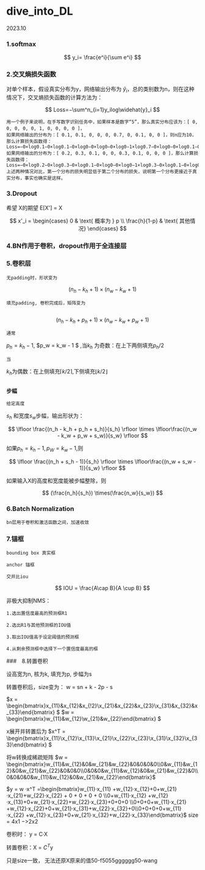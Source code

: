 # dive_into_DL

2023.10

### 1.softmax

$$
y_i= \frac{e^i}{\sum e^i}
$$

### 2.交叉熵损失函数

对单个样本，假设真实分布为y，网络输出分布为 $\widehat{y}_i$，总的类别数为n，则在这种情况下，交叉熵损失函数的计算方法为：

$$
Loss=−\sum^n_{i=1}y_ilog\widehat{y}_i
$$

```
用一个例子来说明，在手写数字识别任务中，如果样本是数字“5”，那么真实分布应该为：[ 0, 0, 0, 0, 0, 1, 0, 0, 0, 0 ]，
如果网络输出的分布为：[ 0.1, 0.1, 0, 0, 0, 0.7, 0, 0.1, 0, 0 ]，则n应为10，那么计算损失函数得：Loss=−0×log0.1−0×log0.1−0×log0−0×log0−0×log0−1×log0.7−0×log0−0×log0.1−0×log0−0×log0≈0.3567
如果网络输出的分布为：[ 0.2, 0.3, 0.1, 0, 0, 0.3, 0.1, 0, 0, 0 ]，那么计算损失函数得：Loss=−0×log0.2−0×log0.3−0×log0.1−0×log0−0×log0−1×log0.3−0×log0.1−0×log0−0×log0−0×log0≈1.2040
上述两种情况对比，第一个分布的损失明显低于第二个分布的损失，说明第一个分布更接近于真实分布，事实也确实是这样。
```

### 3.Dropout

希望       X的期望      E[X'] = X

$$
x'_i = 
\begin{cases}
    0 & \text{ 概率为 } p \\
    \frac{h}{1-p} & \text{ 其他情况}
\end{cases}
$$

### 4.BN作用于卷积，dropout作用于全连接层

### 5.卷积层

```
无padding时，形状变为
```



$$
(n_h - k_h + 1) \times (n_w - k_w + 1)
$$


```
填充padding, 卷积完成后，矩阵变为
```


```
```


$$
(n_h - k_h + p_h + 1) \times (n_w - k_w + p_w + 1)
$$


```
通常
```

$p_h = k_h - 1$, $p_w = k_w - 1 $ ,当$k_h$ 为奇数：在上下两侧填充$p_h / 2$

```
当
```

$k_h$为偶数：在上侧填充$\lceil k/2 \rceil$,下侧填充$\lfloor k/2 \rfloor$

```
```

**步幅**

```
给定高度
```

$s_h$ 和宽度$s_w$步幅，输出形状为：

$$
\lfloor \frac{(n_h - k_h + p_h + s_h)}{s_h} \rfloor \times \lfloor\frac{(n_w - k_w + p_w + s_w)}{s_w} \rfloor
$$

如果$p_h = k_h - 1, p_W = k_w - 1$,则

$$
\lfloor \frac{(n_h + s_h - 1)}{s_h} \rfloor \times \lfloor\frac{(n_w + s_w - 1)}{s_w} \rfloor
$$

如果输入X的高度和宽度能被步幅整除，则

$$
(\frac{n_h}{s_h}) \times(\frac{n_w}{s_w})
$$

### 6.Batch Normalization

```
bn层用于卷积和激活函数之间，加速收敛
```


### 7.锚框

```
bounding box 真实框
```


```
anchor 锚框
```


```
交并比iou
```


$$
IOU = \frac{A\cap B}{A \cup B}
$$

非极大抑制NMS：

```
1.选出置信度最高的预测框R1
```


```
2.选出R1与其他预测框的IOU值
```


```
3.取出IOU值高于设定阈值的预测框
```


```
4.从剩余预测框中选择下一个置信度最高的框
```


###　8.转置卷积

设高宽为n, 核为k, 填充为p, 步幅为s

转置卷积后，size变为： w = sn + k - 2p - s

$x = \begin{bmatrix}x_{11}&x_{12}&x_{!2}\\x_{21}&x_{22}&x_{23}\\x_{31}&x_{32}&x_{33}\end{bmatrix}  $                                         $w = \begin{bmatrix}w_{11}&w_{12}\\w_{21}&w_{22}\end{bmatrix} $

x展开并转置后为 $x^T = \begin{bmatrix}x_{11}\\x_{12}\\x_{13}\\x_{21}\\x_{22}\\x_{23}\\x_{31}\\x_{32}\\x_{33}\end{bmatrix} $

将w转换成稀疏矩阵		$w = \begin{bmatrix}w_{11}&w_{12}&0&w_{21}&w_{22}&0&0&0&0\\0&w_{11}&w_{12}&0&w_{21}&w_{22}&0&0&0\\0&0&0&w_{11}&w_{12}&0&w_{21}&w_{22}&0\\0&0&0&0&w_{11}&w_{12}&0&w_{21}&w_{22}\end{bmatrix}$

$y = w ·x^T =\begin{bmatrix}w_{11}·x_{11} +w_{12}·x_{12}+0+w_{21}·x_{21}+w_{22}·x_{22} + 0 + 0 + 0 + 0 \\0+w_{11}·x_{12} +w_{12}·x_{13}+0+w_{21}·x_{22}+w_{22}·x_{23}+0+0+0 \\0+0+0+w_{11}·x_{21} +w_{12}·x_{22}+0+w_{21}·x_{31}+w_{22}·x_{32}+0\\0+0+0+0+w_{11}·x_{22} +w_{12}·x_{23}+0+w_{21}·x_{32}+w_{22}·x_{33}\end{bmatrix}$ size = 4x1 $->$2x2

卷积时： y = C·X

转置卷积：X = $C^T$y

只是size一致， 无法还原X原来的值50-f5055gggggg50-wang

